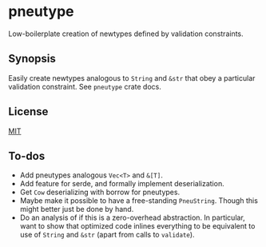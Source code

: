 # pneutype

Low-boilerplate creation of newtypes defined by validation constraints.

## Synopsis

Easily create newtypes analogous to `String` and `&str` that obey a particular validation constraint.  See `pneutype` crate docs.

## License

[MIT](LICENSE)

## To-dos

-   Add pneutypes analogous `Vec<T>` and `&[T]`.
-   Add feature for serde, and formally implement deserialization.
-   Get `Cow` deserializing with borrow for pneutypes.
-   Maybe make it possible to have a free-standing `PneuString`.  Though this might better just be done by hand.
-   Do an analysis of if this is a zero-overhead abstraction.  In particular, want to show that optimized code inlines everything to be equivalent to use of `String` and `&str` (apart from calls to `validate`).
